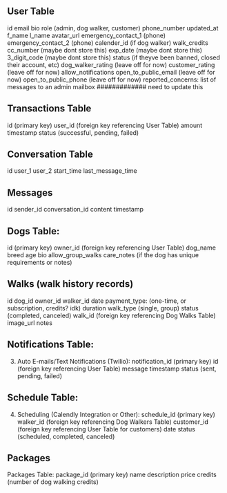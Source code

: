 ## User Table
id
email
bio
role (admin, dog walker, customer)
phone_number
updated_at
f_name
l_name
avatar_url
emergency_contact_1 (phone)
emergency_contact_2 (phone)
calender_id (if dog walker)
walk_credits
cc_number (maybe dont store this)
exp_date (maybe dont store this)
3_digit_code (maybe dont store this)
status (if theyve been banned, closed their account, etc)
dog_walker_rating (leave off for now)
customer_rating (leave off for now)
allow_notifications
open_to_public_email (leave off for now)
open_to_public_phone (leave off for now)
reported_concerns: list of messages to an admin mailbox ############# need to update this

## Transactions Table
id (primary key)
user_id (foreign key referencing User Table)
amount
timestamp
status (successful, pending, failed)

## Conversation Table
id
user_1
user_2
start_time
last_message_time


## Messages
id
sender_id
conversation_id
content
timestamp

## Dogs Table:
id (primary key)
owner_id (foreign key referencing User Table)
dog_name
breed
age
bio
allow_group_walks
care_notes (if the dog has unique requirements or notes)


## Walks (walk history records)
id
dog_id
owner_id
walker_id
date
payment_type: (one-time, or subscription, credits? idk)
duration
walk_type (single, group)
status (completed, canceled)
walk_id (foreign key referencing Dog Walks Table)
image_url
notes

## Notifications Table:
3. Auto E-mails/Text Notifications (Twilio):
notification_id (primary key)
id (foreign key referencing User Table)
message
timestamp
status (sent, pending, failed)

## Schedule Table:
4. Scheduling (Calendly Integration or Other):
schedule_id (primary key)
walker_id (foreign key referencing Dog Walkers Table)
customer_id (foreign key referencing User Table for customers)
date
status (scheduled, completed, canceled)

## Packages
Packages Table:
package_id (primary key)
name
description
price
credits (number of dog walking credits)

